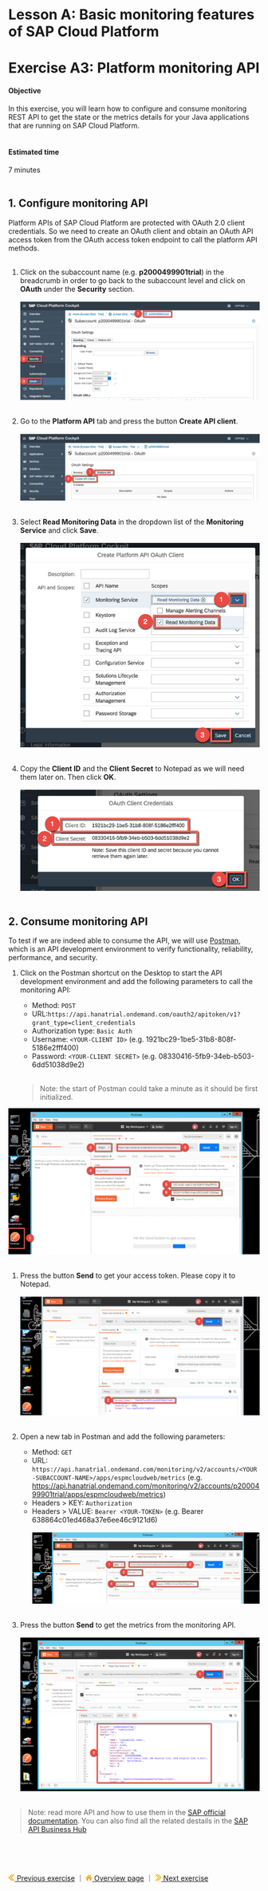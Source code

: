# Lesson A: Basic monitoring features of SAP Cloud Platform
# Exercise A3: Platform monitoring API

#### Objective
In this exercise, you will learn how to configure and consume monitoring REST API to get the state or the metrics details for your Java applications that are running on SAP Cloud Platform.<br /><br />


#### Estimated time
7 minutes
<br /><br />

## 1. Configure monitoring API

Platform APIs of SAP Cloud Platform are protected with OAuth 2.0 client credentials. So we need to create an OAuth client and obtain an OAuth API access token from the OAuth access token endpoint to call the platform API methods.<br /><br />

1. Click on the subaccount name (e.g. **p2000499901trial**) in the breadcrumb in order to go back to the subaccount level and click on **OAuth** under the **Security** section.<br /><br />
![](../../images/a3-api-oauth.png)<br /><br />

1. Go to the **Platform API** tab and press the button **Create API client**.<br /><br />
![](../../images/a3-api-oauth2.png)<br /><br />

1. Select **Read Monitoring Data** in the dropdown list of the **Monitoring Service** and click **Save**.<br /><br />
![](../../images/a3-api-oauth3.png)<br /><br />

1. Copy the **Client ID** and the **Client Secret** to Notepad as we will need them later on. Then click **OK**.<br /><br />
![](../../images/a3-api-oauth-secret.png)<br /><br />

## 2. Consume monitoring API
To test if we are indeed able to consume the API, we will use [Postman](https://www.getpostman.com/), which is an API development environment to verify functionality, reliability, performance, and security.
1. Click on the Postman shortcut on the Desktop to start the API development environment and add the following parameters to call the monitoring API:
    * Method: `POST`
    * URL:`https://api.hanatrial.ondemand.com/oauth2/apitoken/v1?grant_type=client_credentials`<br>
    * Authorization type: `Basic Auth`
    * Username: `<YOUR-CLIENT ID>` (e.g. 1921bc29-1be5-31b8-808f-5186e2fff400)
    * Password: `<YOUR-CLIENT SECRET>` (e.g. 08330416-5fb9-34eb-b503-6dd51038d9e2)<br /><br />

    > Note: the start of Postman could take a minute as it should be first initialized.

![](../../images/a3-api-postman.png)<br /><br />

1. Press the button **Send** to get your access token. Please copy it to Notepad.<br /><br />
![](../../images/a3-api-postman-access-token.png)<br /><br />

1. Open a new tab in Postman and add the following parameters:
    * Method: `GET`
    * URL: ` https://api.hanatrial.ondemand.com/monitoring/v2/accounts/<YOUR-SUBACCOUNT-NAME>/apps/espmcloudweb/metrics` (e.g. https://api.hanatrial.ondemand.com/monitoring/v2/accounts/p2000499901trial/apps/espmcloudweb/metrics)
    * Headers > KEY: `Authorization`
    * Headers > VALUE: `Bearer <YOUR-TOKEN>` (e.g. Bearer 638864c01ed468a37e6ee46c9121d6)<br /><br />
![](../../images/a3-api-postman-metrics.png)<br /><br />

1. Press the button **Send** to get the metrics from the monitoring API.<br /><br />
![](../../images/a3-api-postman-metrics2.png)<br /><br />

> Note: read more API and how to use them in the [SAP official documentation](https://help.sap.com/viewer/65de2977205c403bbc107264b8eccf4b/Cloud/en-US/392af9d162694d6595499f1549978aa6.html). You can also find all the related destails in the [SAP API Business Hub](https://api.sap.com/api/HCP_Monitoring_v2/resource)


<br /><br /><br />


[![](../../images/nav-previous.png) Previous exercise](../A2/README.md) ｜ [![](../../images/nav-home.png) Overview page](../../README.md) ｜ [![](../../images/nav-next.png) Next exercise](../B1/README.md)
